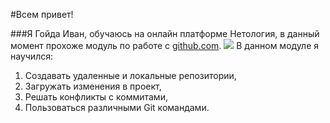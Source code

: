 #Всем привет!

###Я Гойда Иван, обучаюсь на онлайн платформе Нетология, в данный момент прохоже модуль по работе с [github.com](github.com).
![](https://sun1-84.userapi.com/impg/3vAD0IiBRfaUOHnN8_Akz_ATkOA7sGe0JXVAmQ/KrOHltPmny8.jpg?size=1439x2160&quality=95&sign=c4662d06e4e8ab5d4c7448eab6856265&type=album)
В данном модуле я научился:
1. Создавать удаленные и локальные репозитории,
2. Загружать изменения в проект,
3. Решать конфликты с коммитами,
4. Пользоваться различными Git командами.